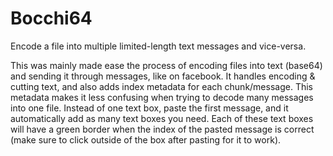 # Bocchi64

Encode a file into multiple limited-length text messages and vice-versa.

This was mainly made ease the process of encoding files into text (base64) and sending it through messages, like on facebook.
It handles encoding & cutting text, and also adds index metadata for each chunk/message.
This metadata makes it less confusing when trying to decode many messages into one file.
Instead of one text box, paste the first message, and it automatically add as many text boxes you need.
Each of these text boxes will have a green border when the index of the pasted message is correct (make sure to click outside of the box after pasting for it to work).
